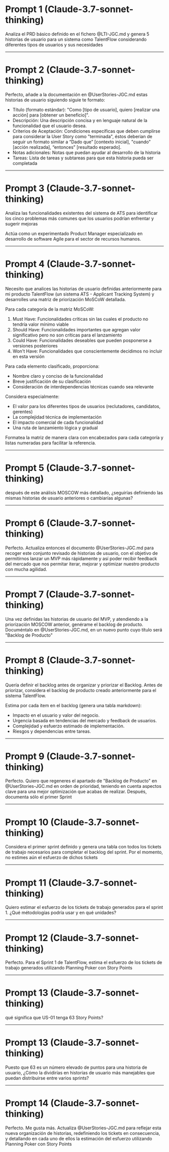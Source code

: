 # Prompt 1 (Claude-3.7-sonnet-thinking)

Analiza el PRD básico definido en el fichero @LTI-JGC.md y genera 5 historias de usuario para un sistema como TalentFlow considerando diferentes tipos de usuarios y sus necesidades

___

# Prompt 2 (Claude-3.7-sonnet-thinking)

Perfecto, añade a la documentación en @UserStories-JGC.md estas historias de usuario siguiendo siguie te formato:

 - Título (formato estándar): "Como [tipo de usuario], quiero [realizar una acción] para [obtener un beneficio]".
 - Descripción: Una descripción concisa y en lenguaje natural de la funcionalidad que el usuario desea.
 - Criterios de Aceptación: Condiciones específicas que deben cumplirse para considerar la User Story como "terminada", éstos deberian de seguir un formato similar a “Dado que” [contexto inicial], "cuando” [acción realizada], “entonces” [resultado esperado].
 - Notas adicionales:  Notas que puedan ayudar al desarrollo de la historia
 - Tareas: Lista de tareas y subtareas para que esta historia pueda ser completada

___

# Prompt 3 (Claude-3.7-sonnet-thinking)

 Analiza las funcionalidades existentes del sistema de ATS para identificar los cinco problemas más comunes que los usuarios podrían enfrentar y sugerir mejoras


 Actúa como un experimentado Product Manager especializado en desarrollo de software Agile para el sector de recursos humanos. 

___

# Prompt 4 (Claude-3.7-sonnet-thinking)

Necesito que analices las historias de usuario definidas anteriormente para mi producto TalentFlow (un sistema ATS - Applicant Tracking System) y desarrolles una matriz de priorización MoSCoW detallada.

Para cada categoría de la matriz MoSCoW:
1. Must Have: Funcionalidades críticas sin las cuales el producto no tendría valor mínimo viable
2. Should Have: Funcionalidades importantes que agregan valor significativo pero no son críticas para el lanzamiento
3. Could Have: Funcionalidades deseables que pueden posponerse a versiones posteriores
4. Won't Have: Funcionalidades que conscientemente decidimos no incluir en esta versión

Para cada elemento clasificado, proporciona:
- Nombre claro y conciso de la funcionalidad
- Breve justificación de su clasificación
- Consideración de interdependencias técnicas cuando sea relevante

Considera especialmente:
- El valor para los diferentes tipos de usuarios (reclutadores, candidatos, gerentes)
- La complejidad técnica de implementación
- El impacto comercial de cada funcionalidad
- Una ruta de lanzamiento lógica y gradual

Formatea la matriz de manera clara con encabezados para cada categoría y listas numeradas para facilitar la referencia.

___

# Prompt 5 (Claude-3.7-sonnet-thinking)

después de este análisis MOSCOW más detallado, ¿seguirías definiendo las mismas historias de usuario anteriores o cambiarías algunas?

___

# Prompt 6 (Claude-3.7-sonnet-thinking)

Perfecto. Actualiza entonces el documento @UserStories-JGC.md para recoger este conjunto revisado de historias de usuario, con el objetivo de permitirnos lanzar un MVP más rápidamente y así poder recibir feedback del mercado que nos permitar iterar, mejorar y optimizar nuestro producto con mucha agilidad.

___

# Prompt 7 (Claude-3.7-sonnet-thinking)

Una vez definidas las historias de usuario del MVP, y atendiendo a la priorización MOSCOW anterior, genérame el backlog de producto. Documéntalo en @UserStories-JGC.md, en un nuevo punto cuyo título será "Backlog de Producto"

___

# Prompt 8 (Claude-3.7-sonnet-thinking)

Quería definir el backlog antes de organizar y priorizar el Backlog. Antes de priorizar, considera el backlog de producto creado anteriormente para el sistema TalentFlow.

Estima por cada item en el backlog (genera una tabla markdown):
 - Impacto en el usuario y valor del negocio.
 - Urgencia basada en tendencias del mercado y feedback de usuarios.
 - Complejidad y esfuerzo estimado de implementación.
 - Riesgos y dependencias entre tareas.

___

# Prompt 9 (Claude-3.7-sonnet-thinking)

Perfecto. Quiero que regeneres el apartado de "Backlog de Producto" en @UserStories-JGC.md en orden de prioridad, teniendo en cuenta aspectos clave para una mejor optimización que acabas de realizar. Después, documenta sólo el primer Sprint

___

# Prompt 10 (Claude-3.7-sonnet-thinking)

Considera el primer sprint definido y genera una tabla con todos los tickets de trabajo necesarios para completar el backlog del sprint. Por el momento, no estimes aún el esfuerzo de dichos tickets

___

# Prompt 11 (Claude-3.7-sonnet-thinking)

Quiero estimar el esfuerzo de los tickets de trabajo generados para el sprint 1. ¿Qué métodologías podría usar y en qué unidades?

___

# Prompt 12 (Claude-3.7-sonnet-thinking)

Perfecto. Para el Sprint 1 de TalentFlow, estima el esfuerzo de los tickets de trabajo generados utilizando Planning Poker con Story Points

___

# Prompt 13 (Claude-3.7-sonnet-thinking)

qué significa que US-01 tenga 63 Story Points?

___

# Prompt 13 (Claude-3.7-sonnet-thinking)

Puesto que 63 es un número elevado de puntos para una historia de usuario, ¿Cómo la dividirías en historias de usuario más manejables que puedan distribuirse entre varios sprints?

___

# Prompt 14 (Claude-3.7-sonnet-thinking)

Perfecto. Me gusta más. Actualiza @UserStories-JGC.md  para reflejar esta nueva organización de historias, redefiniendo los tickets en consecuencia, y detallando en cada uno de ellos la estimación del esfuerzo utilizando Planning Poker con Story Points


